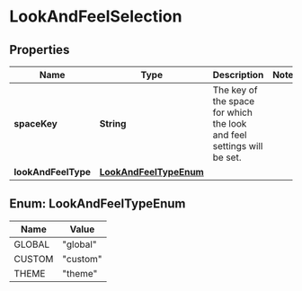 # LookAndFeelSelection

## Properties
Name | Type | Description | Notes
------------ | ------------- | ------------- | -------------
**spaceKey** | **String** | The key of the space for which the look and feel settings will be set. | 
**lookAndFeelType** | [**LookAndFeelTypeEnum**](#LookAndFeelTypeEnum) |  | 

<a name="LookAndFeelTypeEnum"></a>
## Enum: LookAndFeelTypeEnum
Name | Value
---- | -----
GLOBAL | &quot;global&quot;
CUSTOM | &quot;custom&quot;
THEME | &quot;theme&quot;
